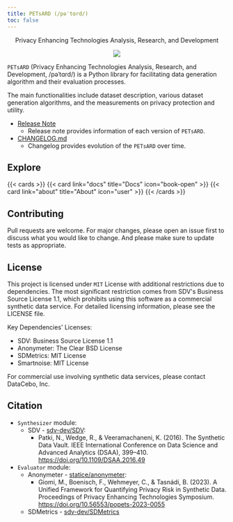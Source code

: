 ```yaml
---
title: PETsARD (/pəˈtɑrd/)
toc: false
---
```


<p style="text-align:center">
  Privacy Enhancing Technologies Analysis, Research, and Development
</p>

<p align="center"><img src="/petsard/images/PETsARD-logo.png"></p>

`PETsARD` (Privacy Enhancing Technologies Analysis, Research, and Development, /pəˈtɑrd/) is a Python library for facilitating data generation algorithm and their evaluation processes.

The main functionalities include dataset description, various dataset generation algorithms, and the measurements on privacy protection and utility.

- [Release Note](https://github.com/nics-tw/petsard/releases)
  - Release note provides information of each version of `PETsARD`.
- [CHANGELOG.md](https://github.com/nics-tw/petsard/blob/main/CHANGELOG.md)
  - Changelog provides evolution of the `PETsARD` over time.

## Explore

{{< cards >}}
{{< card link="docs" title="Docs" icon="book-open" >}}
{{< card link="about" title="About" icon="user" >}}
{{< /cards >}}

## Contributing

Pull requests are welcome. For major changes, please open an issue first to discuss what you would like to change. And please make sure to update tests as appropriate.

## License

This project is licensed under `MIT` License with additional restrictions due to dependencies. The most significant restriction comes from SDV's Business Source License 1.1, which prohibits using this software as a commercial synthetic data service. For detailed licensing information, please see the LICENSE file.

Key Dependencies' Licenses:

- SDV: Business Source License 1.1
- Anonymeter: The Clear BSD License
- SDMetrics: MIT License
- Smartnoise: MIT License

For commercial use involving synthetic data services, please contact DataCebo, Inc.

## Citation

- `Synthesizer` module:
  - SDV - [sdv-dev/SDV](https://github.com/sdv-dev/SDV):
    - Patki, N., Wedge, R., & Veeramachaneni, K. (2016). The Synthetic Data Vault. IEEE International Conference on Data Science and Advanced Analytics (DSAA), 399–410. https://doi.org/10.1109/DSAA.2016.49
- `Evaluator` module:
  - Anonymeter - [statice/anonymeter](https://github.com/statice/anonymeter):
    - Giomi, M., Boenisch, F., Wehmeyer, C., & Tasnádi, B. (2023). A Unified Framework for Quantifying Privacy Risk in Synthetic Data. Proceedings of Privacy Enhancing Technologies Symposium. https://doi.org/10.56553/popets-2023-0055
  - SDMetrics - [sdv-dev/SDMetrics](https://github.com/sdv-dev/SDMetrics)
